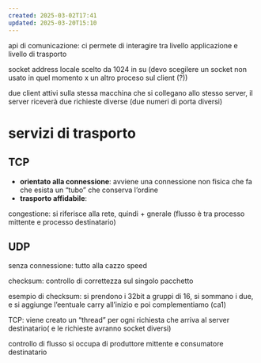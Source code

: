```yaml
---
created: 2025-03-02T17:41
updated: 2025-03-20T15:10
---
```

api di comunicazione: ci permete di interagire tra livello applicazione e livello di trasporto


socket address locale scelto da 1024 in su (devo scegilere un socket non usato in quel momento x un altro proceso sul client (?))

due client attivi sulla stessa macchina che si collegano allo stesso server, il server riceverà due richieste diverse (due numeri di porta diversi)
# servizi di trasporto
## TCP
- **orientato alla connessione**: avviene una connessione non fisica che fa che esista un “tubo” che conserva l’ordine
- **trasporto affidabile**:

congestione: si riferisce alla rete, quindi + gnerale (flusso è tra processo mittente e processo destinatario)
## UDP
senza connessione: tutto alla cazzo
speed

checksum: controllo di correttezza sul singolo pacchetto

esempio di checksum: si prendono i 32bit a gruppi di 16, si sommano i due, e si aggiunge l’eentuale carry all’inizio e poi complementiamo (ca1)



TCP: viene creato un “thread” per ogni richiesta che arriva al server destinatario( e le richieste avranno socket diversi)


controllo di flusso si occupa di produttore mittente e consumatore destinatario